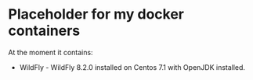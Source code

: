 # Placeholder for my docker containers 

At the moment it contains: 
 * WildFly - WildFly 8.2.0 installed on Centos 7.1 with OpenJDK installed. 
 

